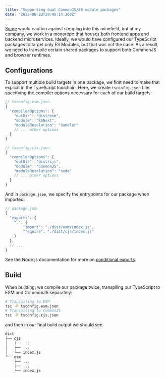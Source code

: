 ```yaml
---
title: "Supporting dual CommonJS/ES module packages"
date: "2025-08-23T20:48:14.368Z"
---
```


[Some](https://github.com/macalinao/style-guide#ian-macalinaos-style-guide) would caution against stepping into this minefield, but at my company, we work in a monorepo that houses both frontend apps and backend microservices. Ideally, we would have configured our TypeScript packages to target only ES Modules, but that was not the case. As a result, we need to transpile certain shared packages to support both CommonJS and browser runtimes.

## Configurations
To support multiple build targets in one package, we first need to make that explicit in the TypeScript toolchain. Here, we create `tsconfig.json` files specifying the compiler options necessary for each of our build targets:

```javascript
// tsconfig.esm.json
{
  "compilerOptions": {
    "outDir": "dist/esm",
    "module": "ESNext",
    "moduleResolution": "bundler"
    // ... other options
  }
}
```

```javascript
// tsconfig.cjs.json
{
  "compilerOptions": {
    "outDir": "dist/cjs",
    "module": "CommonJS",
    "moduleResolution": "node"
    // ... other options
  }
}
```

And in `package.json`, we specify the entrypoints for our package when imported:
```javascript
// package.json
{
  "exports": {
    ".": {
        "import": "./dist/esm/index.js",
        "require": "./dist/cjs/index.js"
    }
  },
  // ...
} 
```

See the Node.js documentation for more on [conditional exports](https://nodejs.org/api/packages.html#conditional-exports).

## Build

When building, we compile our package twice, transpiling our TypeScript to ESM and CommonJS separately:

```sh
# Transpiling to ESM
tsc -P tsconfig.esm.json
# Transpiling to CommonJS
tsc -P tsconfig.cjs.json
```

and then in our final build output we should see:
```sh
dist
├── cjs
│   ├── ...
│   ├── ...
│   └── index.js
└── esm
    ├── ...
    ├── ...
    └── index.js
```
